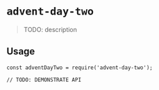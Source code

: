 # `advent-day-two`

> TODO: description

## Usage

```
const adventDayTwo = require('advent-day-two');

// TODO: DEMONSTRATE API
```
